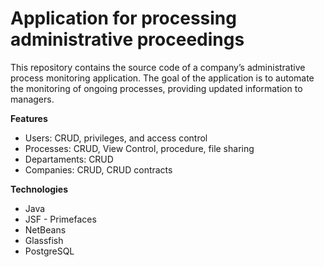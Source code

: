 # Application for processing administrative proceedings

This repository contains the source code of a company’s administrative process monitoring application. The goal of the application is to automate the monitoring of ongoing processes, providing updated information to managers.


**Features**

* Users: CRUD, privileges, and access control
* Processes: CRUD, View Control, procedure, file sharing
* Departaments: CRUD
* Companies: CRUD, CRUD contracts

**Technologies**

* Java
* JSF - Primefaces
* NetBeans
* Glassfish
* PostgreSQL
